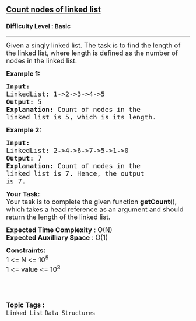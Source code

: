 <h2><a href="https://www.geeksforgeeks.org/problems/count-nodes-of-linked-list/0">Count nodes of linked list</a></h2><h3>Difficulty Level : Basic</h3><hr><div class="problems_problem_content__Xm_eO"><p><span style="font-size: 18px;">Given a singly linked list. The task is to find the length of the linked list, where length is defined as the number of nodes in the linked list.</span></p>
<p><strong><span style="font-size: 18px;">Example 1:</span></strong></p>
<pre><strong><span style="font-size: 18px;">Input:
</span></strong><span style="font-size: 18px;">LinkedList: 1-&gt;2-&gt;3-&gt;4-&gt;5
<strong>Output: </strong>5<strong>
Explanation: </strong>Count of nodes in the 
linked list is 5, which is its length.</span>
</pre>
<p><strong><span style="font-size: 18px;">Example 2:</span></strong></p>
<pre><strong><span style="font-size: 18px;">Input:
</span></strong><span style="font-size: 18px;">LinkedList: 2-&gt;4-&gt;6-&gt;7-&gt;5-&gt;1-&gt;0
<strong>Output: </strong>7<strong>
Explanation: </strong>Count of nodes in the
linked list is 7. Hence, the output
is 7.</span></pre>
<p><span style="font-size: 18px;"><strong>Your Task:</strong><br>Your task is to complete the given function <strong>getCount</strong>(), which takes a head reference as an argument and should return the length of the linked list.</span></p>
<p><span style="font-size: 18px;"><strong>Expected Time Complexity</strong> : O(N)<br><strong>Expected Auxilliary Space</strong> : O(1)</span></p>
<p><span style="font-size: 18px;"><strong>Constraints:</strong><br>1 &lt;= N &lt;= 10<sup>5</sup><br>1 &lt;= value &lt;= 10<sup>3</sup></span></p>
<p>&nbsp;</p></div><br><p><span style=font-size:18px><strong>Topic Tags : </strong><br><code>Linked List</code>&nbsp;<code>Data Structures</code>&nbsp;